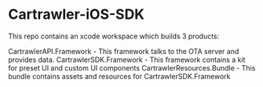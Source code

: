 # Cartrawler-iOS-SDK

This repo contains an xcode workspace which builds 3 products:

CartrawlerAPI.Framework - This framework talks to the OTA server and provides data.
CartrawlerSDK.Framework - This framework contains a kit for preset UI and custom UI components
CartrawlerResources.Bundle - This bundle contains assets and resources for CartrawlerSDK.Framework

